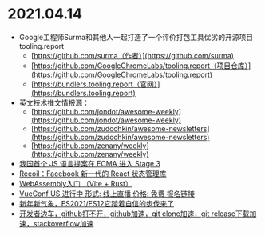 # 2021.04.14

* Google工程师Surma和其他人一起打造了一个评价打包工具优劣的开源项目tooling.report
  * [https://github.com/surma（作者）](https://github.com/surma)
  * [https://github.com/GoogleChromeLabs/tooling.report（项目仓库）](https://github.com/GoogleChromeLabs/tooling.report)
  * [https://bundlers.tooling.report（官网）](https://bundlers.tooling.report)
* 英文技术推文情报源：
  * [https://github.com/jondot/awesome-weekly](https://github.com/jondot/awesome-weekly)
  * [https://github.com/zudochkin/awesome-newsletters](https://github.com/zudochkin/awesome-newsletters)
  * [https://github.com/zenany/weekly](https://github.com/zenany/weekly)
* [我国首个 JS 语言提案在 ECMA 进入 Stage 3](https://www.toutiao.com/i6950609447534412327)
* [Recoil：Facebook 新一代的 React 状态管理库](https://juejin.cn/post/6950997088947666951)
* [WebAssembly入门 （Vite + Rust）](https://lencx.github.io/book/wasm/rust_wasm_frontend.html)
* [VueConf US 进行中 形式: 线上直播 价格: 免费 报名链接](https://us.vuejs.org/schedule)
* [新年新气象，ES2021/ES12它踏着自信的步伐来了](https://mp.weixin.qq.com/s/wh1RcA1-32rLI4xRaKi-uw)
* [开发者边车，github打不开，github加速，git clone加速，git release下载加速，stackoverflow加速](https://github.com/docmirror/dev-sidecar)
